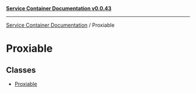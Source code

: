 [**Service Container Documentation v0.0.43**](../README.md)

***

[Service Container Documentation](../modules.md) / Proxiable

# Proxiable

## Classes

- [Proxiable](classes/Proxiable.md)
